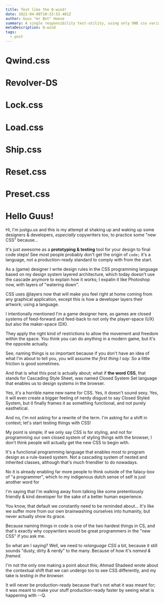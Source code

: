 ```yaml
---
title: Test like the Q-wind!
date: 2022-04-08T10:33:53.481Z
author: Guus "mr Bot" Hoeve
summary: A single responsibility test-utility, using only ONE css variable; var(--q);
metaDescription: Q-wind
tags:
  - post
---
```

# Qwind.css
# Revolver-DS
# Lock.css
# Load.css
# Ship.css
# Reset.css
# Preset.css

# Hello Guus!

Hi, I'm justgu.us and this is my attempt at shaking up and waking up some designers & developers, *especially* copywriters too, to practice some "new CSS" because... 

It's just awesome as a **prototyping & testing** tool for your design to final code steps! See most people probably don't get the origin of `code;` it's a language, not a production-ready standard to comply with from the start.

As a (game) designer I write design rules in the CSS programming language based on my design system layered architecture, which today doesn't use the cascade anymore to explain how it works; I expalin it like Photoshop now, with layers of "watering down".

CSS uses @layers now that will make you feel right at home coming from any graphical application, except this is how a developer layers their artwork; using a language.

I intentionally mentioned I'm a game designer here, as games are closed systems of feed-forward and feed-back to not only the player-space (UX) but also the maker-space (DX). 

They apply the right kind of restrictions to allow the movement and freedom within the space. You think you can do anything in a modern game, but it's the opposite actually.

See, naming things is so important because if you don't have an idea of what I'm about to tell you, you will assume *the first thing I say.* So a little friction is good sometimes.

And that is what this post is actually about; what if **the word CSS**, that stands for Cascading Style Sheet, was named Closed System Set language that enables us to design systems in the browser.

Yes, it's a horrible name new name for CSS. Yes, it doesn't sound sexy. Yes, it will even create a bigger feeling of nerdy disgust to say Closed Styled System, but it finally frames it as something functional, and not purely easthetical.

And no, I'm not asking for a rewrite of the term. I'm asking for a shift in context; let's start testing things with CSS!

My point is simple; if we only say CSS is for styling, and not for programming our own closed system of styling things with the browser, I don't think people will actually get the new CSS to begin with. 

It's a functional programming language that enables most to program design as a rule-based system. Not a cascading system of nested and inherited classes, although that's much friendlier to do nowadays. 

No it is already enabling far more people to think outside of the falacy-box of "a programmer", which to my indigenous dutch sense of self is just another word for

I'm saying that I'm walking away from talking like some pretentiously friendly & kind developer for the sake of a better human experience.

You know, that default we constantly need to be reminded about... It's like we suffer more from our own brainwashing ourselves into humanity, but never actually show its grace.

Because naming things in code is one of the two hardest things in CS, and that's exactly why copywriters would be great programmers in the "new CSS" if you ask me.

So what am I saying? Well, we need to *relanguage CSS* a bit, because it still sounds "dusty, dirty & nerdy" to the many. Because of how it's *named & framed*.

I'm not the only one making a point about this; Ahmad Shadeed wrote about the contextual shift that we can undergo too to see CSS differently, and my take is *testing in the browser.*

It will never be production-ready because that's not what it was meant for; it was meant to make your stuff production-ready faster by seeing what is happening with --Q.